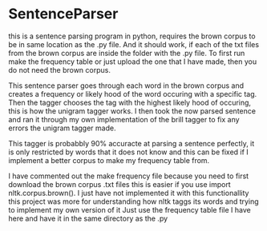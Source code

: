 SentenceParser
==============

this is a sentence parsing program in python, requires the brown corpus to be in same location as the .py file.
And it should work, if each of the txt files from the brown corpus are inside the folder with the .py file.
To first run make the frequency table or just upload the one that I have made, then you do not need the brown corpus.

This sentence parser goes through each word in the brown corpus and creates a frequency or likely hood of the word
occuring with a specific tag. Then the tagger chooses the tag with the highest likely hood of occuring, this is how
the unigram tagger works. I then took the now parsed sentence and ran it through my own implementation of the brill
tagger to fix any errors the unigram tagger made.

This tagger is probabbly 90% accuracte at parsing a sentence perfectly, it is only restricted by words that it does not
know and this can be fixed if I implement a better corpus to make my frequency table from.

I have commented out the make frequency file because you need to first download the brown corpus .txt files
    this is easier if you use import nltk.corpus.brown(). I just have not implemented it with this functionallity
    this project was more for understanding how nltk taggs its words and trying to implement my own version of it
    Just use the frequency table file I have here and have it in the same directory as the .py
